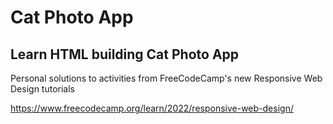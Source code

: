 # Cat Photo App
## Learn HTML building Cat Photo App

Personal solutions to activities from FreeCodeCamp's new Responsive Web Design tutorials

https://www.freecodecamp.org/learn/2022/responsive-web-design/
